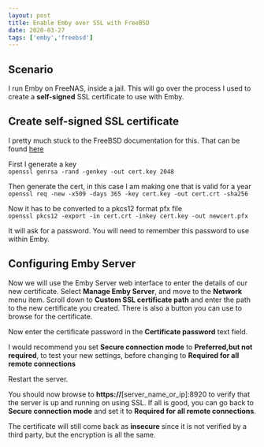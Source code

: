 ```yaml
---
layout: post
title: Enable Emby over SSL with FreeBSD
date: 2020-03-27
tags: ['emby','freebsd']
---
```


## Scenario  
I run Emby on FreeNAS, inside a jail. This will go over the process I used to create a **self-signed** SSL certificate to use with Emby.  

## Create self-signed SSL certificate  
I pretty much stuck to the FreeBSD documentation for this. That can be found [here](https://www.freebsd.org/doc/handbook/openssl.html)  

First I generate a key  
`openssl genrsa -rand -genkey -out cert.key 2048`  

Then generate the cert, in this case I am making one that is valid for a year  
`openssl req -new -x509 -days 365 -key cert.key -out cert.crt -sha256` 

Now it has to be converted to a pkcs12 format pfx file  
`openssl pkcs12 -export -in cert.crt -inkey cert.key -out newcert.pfx`  

It will ask for a password. You will need to remember this password to use within Emby.  

## Configuring Emby Server  
Now we will use the Emby Server web interface to enter the details of our new certificate. Select **Manage Emby Server**, and move to the **Network** menu item. Scroll down to **Custom SSL certificate path** and enter the path to the new certificate you created. There is also a button you can use to browse for the certificate.  
  
Now enter the certificate password in the **Certificate password** text field.  
  
I would recommend you set **Secure connection mode** to **Preferred,but not required**, to test your new settings, before changing to **Required for all remote connections**  
  
Restart the server.
  
You should now browse to **https://**[server_name_or_ip]:8920 to verify that the server is up and running on using SSL. If all is good, you can go back to **Secure connection mode** and set it to **Required for all remote connections**.  
  
The certificate will still come back as **insecure** since it is not verified by a third party, but the encryption is all the same.
